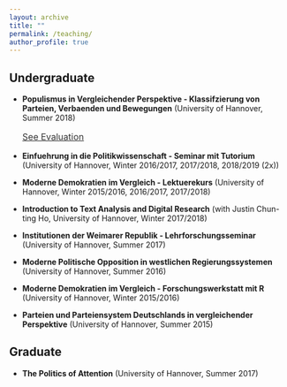 ```yaml
---
layout: archive
title: ""
permalink: /teaching/
author_profile: true
---
```


Undergraduate
-- 
- <p><b>Populismus in Vergleichender Perspektive - Klassifzierung von Parteien, Verbaenden und Bewegungen</b> (University of Hannover, Summer 2018) <p style="line-height: 1.5;" align="left"><span style="font-size: big;"><a style="line-height: 1.5;" href="http://phimeyer.github.io/files/SS18-Klassifizierung_von_Parteien__Verbände_und_Bewegungen.pdf"><span style="color: #333333;"><span style="font-size: medium;">See Evaluation</span></span></a></p>
  
* **Einfuehrung in die Politikwissenschaft - Seminar mit Tutorium** (University of Hannover, Winter 2016/2017, 2017/2018, 2018/2019 (2x))

* **Moderne Demokratien im Vergleich - Lektuerekurs** (University of Hannover, Winter 2015/2016, 2016/2017, 2017/2018)

* **Introduction to Text Analysis and Digital Research** (with Justin Chun-ting Ho, University of Hannover, Winter 2017/2018)

* **Institutionen der Weimarer Republik - Lehrforschungsseminar** (University of Hannover, Summer 2017)

* **Moderne Politische Opposition in westlichen Regierungssystemen** (University of Hannover, Summer 2016)

* **Moderne Demokratien im Vergleich - Forschungswerkstatt mit R** (University of Hannover, Winter 2015/2016)

* **Parteien und Parteiensystem Deutschlands in vergleichender Perspektive** (University of Hannover, Summer 2015)

Graduate
-- 
* **The Politics of Attention** (University of Hannover, Summer 2017)
